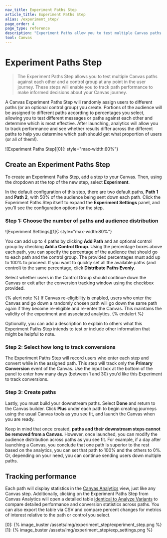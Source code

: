 ```yaml
---
nav_title: Experiment Paths Step
article_title: Experiment Paths Step
alias: /experiment_step/
page_order: 4
page_type: reference
description: "Experiment Paths allow you to test multiple Canvas paths against each other and a control group at any point in the user journey."
tool: Canvas
---
```


# Experiment Paths Step

> The Experiment Paths Step allows you to test multiple Canvas paths against each other and a control group at any point in the user journey. These steps will enable you to track path performance to make informed decisions about your Canvas journey.

A Canvas Experiment Paths Step will randomly assign users to different paths (or an optional control group) you create. Portions of the audience will be assigned to different paths according to percentages you select, allowing you to test different messages or paths against each other and determine which is most effective. After launching, analytics will allow you to track performance and see whether results differ across the different paths to help you determine which path should get what proportion of users (or all of them!).

![Experiment Paths Step][0]{: style="max-width:60%"}

## Create an Experiment Paths Step

To create an Experiment Paths Step, add a step to your Canvas. Then, using the dropdown at the top of the new step, select **Experiment**.

In the default configuration of this step, there are two default paths, **Path 1** and **Path 2**, with 50% of the audience being sent down each path. Click the Experiment Paths Step itself to expand the **Experiment Settings** panel, and you'll see the configuration options for the step. 

### Step 1: Choose the number of paths and audience distribution

![Experiment Settings][1]{: style="max-width:80%"}

You can add up to 4 paths by clicking **Add Path** and an optional control group by checking **Add a Control Group**. Using the percentage boxes above each path, you can specify the percentage of the audience that should go to each path and the control group. The provided percentages must add up to 100% to proceed. If you want to quickly set all the available paths (and control) to the same percentage, click **Distribute Paths Evenly**.

Select whether users in the Control Group should continue down the Canvas or exit after the conversion tracking window using the checkbox provided.

{% alert note %}
If Canvas re-eligibility is enabled, users who enter the Canvas and go down a randomly chosen path will go down the same path again if they become re-eligible and re-enter the Canvas. This maintains the validity of the experiment and associated analytics.
{% endalert %}

Optionally, you can add a description to explain to others what this Experiment Paths Step intends to test or include other information that might be helpful to note.

### Step 2: Select how long to track conversions

The Experiment Paths Step will record users who enter each step and convert while in the assigned path. This step will track only the **Primary Conversion** event of the Canvas. Use the input box at the bottom of the panel to enter how many days (between 1 and 30) you'd like this Experiment to track conversions.

### Step 3: Create paths

Lastly, you must build your downstream paths. Select **Done** and return to the Canvas builder. Click <i class="fas fa-plus-circle"></i>**Plus** under each path to begin creating journeys using the usual Canvas tools as you see fit, and launch the Canvas when you are ready. 

Keep in mind that once created, **paths and their downstream steps cannot be removed from a Canvas**. However, once launched, you can modify the audience distribution across paths as you see fit. For example, if a day after launching a Canvas, you conclude that one path is superior to the rest based on the analytics, you can set that path to 100% and the others to 0%. Or, depending on your need, you can continue sending users down multiple paths.

## Tracking performance

Each path will display statistics in the [Canvas Analytics]({{site.baseurl}}/user_guide/engagement_tools/canvas/get_started/measuring_and_testing_with_canvas_analytics/) view, just like any Canvas step. Additionally, clicking on the Experiment Paths Step from Canvas Analytics will open a detailed table [identical to Analyze Variants]({{site.baseurl}}/user_guide/engagement_tools/canvas/get_started/measuring_and_testing_with_canvas_analytics/#performance-breakdown-by-variant) to compare detailed performance and conversion statistics across paths. You can also export the table via CSV and compare percent changes for metrics of interest relative to the path or control you select.

[0]: {% image_buster /assets/img/experiment_step/experiment_step.png %}
[1]: {% image_buster /assets/img/experiment_step/exp_settings.png %}

